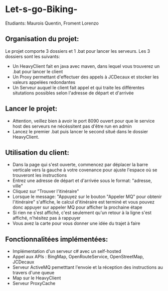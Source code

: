 # Let-s-go-Biking-
Etudiants: Maurois Quentin, Froment Lorenzo

## Organisation du projet:
Le projet comporte 3 dossiers et 1 .bat pour lancer les serveurs.
Les 3 dossiers sont les suivants:
  - Un HeavyClient fait en java avec maven, dans lequel vous trouverez un .bat pour lancer le client
  - Un Proxy permettant d'effectuer des appels à JCDecaux et stocker les valeurs appelées redondantes
  - Un Serveur auquel le client fait appel et qui traite les différentes situtations possibles selon l'adresse de départ et d'arrivée

## Lancer le projet:
  - Attention, veillez bien à avoir le port 8090 ouvert pour que le service host des serveurs ne nécéssitent pas d'être run en admin
  - Lancez le premier .bat puis lancer le second situé dans le dossier HeavyClient.

## Utilisation du client:
  - Dans la page qui s'est ouverte, commencez par déplacer la barre verticale vers la gauche à votre covenance pour ajuste l'espace où se trouveront les instructions
  - Entrez une adresse de départ et d'arrivée sous le format: "adresse, ville"
  - Cliquez sur "Trouver l'itinéraire"
  - Lorsque le message: "Appuyez sur le bouton "Appeler MQ" pour obtenir l'itinéraire" s'affiche, le calcul d'itinéraire est terminé et vous pouvez donc appuyer sur appeler MQ pour afficher la prochaine étape
  - Si rien ne s'est affiché, c'est seulement qu'un retour à la ligne s'est affiché, n'hésitez pas à rappuyer
  - Vous avez la carte pour vous donner une idée du trajet à faire


## Fonctionnalitées implémentées:

- Implémentation d'un serveur c# avec un self-hosted
- Appel aux APIs : BingMap, OpenRouteService, OpenStreetMap, JCDecaux
- Serveur ActiveMQ pemetttant l'envoie et la réception des instructions au travers d'une queue
- Map sur le HeavyClient
- Serveur ProxyCache
